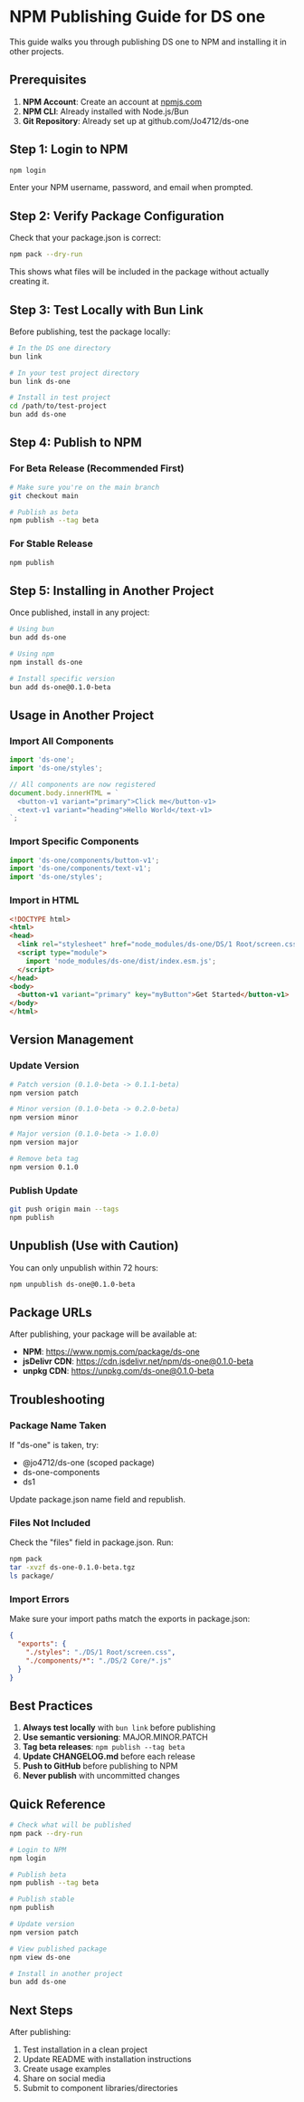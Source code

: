 # NPM Publishing Guide for DS one

This guide walks you through publishing DS one to NPM and installing it in other projects.

## Prerequisites

1. **NPM Account**: Create an account at [npmjs.com](https://www.npmjs.com)
2. **NPM CLI**: Already installed with Node.js/Bun
3. **Git Repository**: Already set up at github.com/Jo4712/ds-one

## Step 1: Login to NPM

```bash
npm login
```

Enter your NPM username, password, and email when prompted.

## Step 2: Verify Package Configuration

Check that your package.json is correct:

```bash
npm pack --dry-run
```

This shows what files will be included in the package without actually creating it.

## Step 3: Test Locally with Bun Link

Before publishing, test the package locally:

```bash
# In the DS one directory
bun link

# In your test project directory
bun link ds-one

# Install in test project
cd /path/to/test-project
bun add ds-one
```

## Step 4: Publish to NPM

### For Beta Release (Recommended First)

```bash
# Make sure you're on the main branch
git checkout main

# Publish as beta
npm publish --tag beta
```

### For Stable Release

```bash
npm publish
```

## Step 5: Installing in Another Project

Once published, install in any project:

```bash
# Using bun
bun add ds-one

# Using npm
npm install ds-one

# Install specific version
bun add ds-one@0.1.0-beta
```

## Usage in Another Project

### Import All Components

```javascript
import 'ds-one';
import 'ds-one/styles';

// All components are now registered
document.body.innerHTML = `
  <button-v1 variant="primary">Click me</button-v1>
  <text-v1 variant="heading">Hello World</text-v1>
`;
```

### Import Specific Components

```javascript
import 'ds-one/components/button-v1';
import 'ds-one/components/text-v1';
import 'ds-one/styles';
```

### Import in HTML

```html
<!DOCTYPE html>
<html>
<head>
  <link rel="stylesheet" href="node_modules/ds-one/DS/1 Root/screen.css">
  <script type="module">
    import 'node_modules/ds-one/dist/index.esm.js';
  </script>
</head>
<body>
  <button-v1 variant="primary" key="myButton">Get Started</button-v1>
</body>
</html>
```

## Version Management

### Update Version

```bash
# Patch version (0.1.0-beta -> 0.1.1-beta)
npm version patch

# Minor version (0.1.0-beta -> 0.2.0-beta)
npm version minor

# Major version (0.1.0-beta -> 1.0.0)
npm version major

# Remove beta tag
npm version 0.1.0
```

### Publish Update

```bash
git push origin main --tags
npm publish
```

## Unpublish (Use with Caution)

You can only unpublish within 72 hours:

```bash
npm unpublish ds-one@0.1.0-beta
```

## Package URLs

After publishing, your package will be available at:

- **NPM**: https://www.npmjs.com/package/ds-one
- **jsDelivr CDN**: https://cdn.jsdelivr.net/npm/ds-one@0.1.0-beta
- **unpkg CDN**: https://unpkg.com/ds-one@0.1.0-beta

## Troubleshooting

### Package Name Taken

If "ds-one" is taken, try:
- @jo4712/ds-one (scoped package)
- ds-one-components
- ds1

Update package.json name field and republish.

### Files Not Included

Check the "files" field in package.json. Run:

```bash
npm pack
tar -xvzf ds-one-0.1.0-beta.tgz
ls package/
```

### Import Errors

Make sure your import paths match the exports in package.json:

```json
{
  "exports": {
    "./styles": "./DS/1 Root/screen.css",
    "./components/*": "./DS/2 Core/*.js"
  }
}
```

## Best Practices

1. **Always test locally** with `bun link` before publishing
2. **Use semantic versioning**: MAJOR.MINOR.PATCH
3. **Tag beta releases**: `npm publish --tag beta`
4. **Update CHANGELOG.md** before each release
5. **Push to GitHub** before publishing to NPM
6. **Never publish** with uncommitted changes

## Quick Reference

```bash
# Check what will be published
npm pack --dry-run

# Login to NPM
npm login

# Publish beta
npm publish --tag beta

# Publish stable
npm publish

# Update version
npm version patch

# View published package
npm view ds-one

# Install in another project
bun add ds-one
```

## Next Steps

After publishing:

1. Test installation in a clean project
2. Update README with installation instructions
3. Create usage examples
4. Share on social media
5. Submit to component libraries/directories

